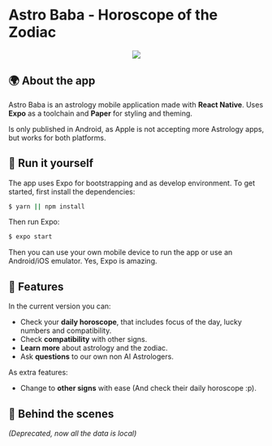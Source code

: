 # Astro Baba - Horoscope of the Zodiac

<p align="center">
  <img src="https://i.imgur.com/1JDnz7u.png">
</p>

## 🌍 About the app

Astro Baba is an astrology mobile application made with **React Native**. Uses **Expo** as a toolchain and **Paper** for styling and theming.

Is only published in Android, as Apple is not accepting more Astrology apps, but works for both platforms.


## 🔧 Run it yourself
The app uses Expo for bootstrapping and as develop environment. To get started, first install the dependencies:
```bash
$ yarn || npm install
```
Then run Expo:
```bash
$ expo start
```
Then you can use your own mobile device to run the app or use an Android/iOS emulator. Yes, Expo is amazing.

## 🍋 Features

In the current version you can:

- Check your **daily horoscope**, that includes focus of the day, lucky numbers and compatibility.
- Check **compatibility** with other signs.
- **Learn more** about astrology and the zodiac.
- Ask **questions** to our own non AI Astrologers.

As extra features:
- Change to **other signs** with ease (And check their daily horoscope :p).

## 🤖 Behind the scenes
_(Deprecated, now all the data is local)_

